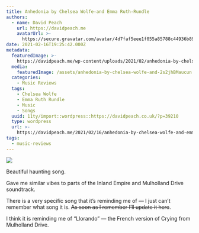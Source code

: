 ```yaml
---
title: Anhedonia by Chelsea Wolfe-and Emma Ruth-Rundle
authors:
  - name: David Peach
    url: https://davidpeach.me
    avatarUrl: >-
      https://secure.gravatar.com/avatar/4d7faf5eee1f055a85788c44936b8995eaab6dfb004e7854ec747ccb272e91ee?s=96&d=mm&r=g
date: 2021-02-16T19:25:42.000Z
metadata:
  featuredImage: >-
    https://davidpeach.me/wp-content/uploads/2021/02/anhedonia-by-chelsea-wolfe-and-emma-ruth-rundle-cover.jpg
  media:
    featuredImage: /assets/anhedonia-by-chelsea-wolfe-and-2s2jhBMaucun.jpg
  categories:
    - Music Reviews
  tags:
    - Chelsea Wolfe
    - Emma Ruth Rundle
    - Music
    - Songs
  uuid: 11ty/import::wordpress::https://davidpeach.co.uk/?p=39210
  type: wordpress
  url: >-
    https://davidpeach.me/2021/02/16/anhedonia-by-chelsea-wolfe-and-emma-ruth-rundle/
tags:
  - music-reviews
---
```

[![](/assets/anhedonia-by-chelsea-wolfe-and-TPQWAKpFDUXB.jpg)](/assets/anhedonia-by-chelsea-wolfe-and-TPQWAKpFDUXB.jpg)

Beautiful haunting song.

Gave me similar vibes to parts of the Inland Empire and Mulholland Drive soundtrack.

There is a very specific song that it’s reminding me of — I just can’t remember what song it is. <s>As soon as I remember I’ll update it here</s>.

I think it is reminding me of “Llorando” — the French version of Crying from Mulholland Drive.